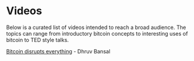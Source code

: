 # Videos

Below is a curated list of videos intended to reach a broad
audience. The topics can range from introductory bitcoin concepts
to interesting uses of bitcoin to TED style talks.

[Bitcoin disrupts everything](https://www.youtube.com/watch?v=sIh1CyRagd0) - Dhruv Bansal

